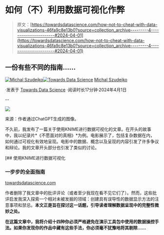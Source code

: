 # 如何（不）利用数据可视化作弊

> 原文：[https://towardsdatascience.com/how-not-to-cheat-with-data-visualizations-46fa9c8e13b0?source=collection_archive---------4-----------------------#2024-04-01](https://towardsdatascience.com/how-not-to-cheat-with-data-visualizations-46fa9c8e13b0?source=collection_archive---------4-----------------------#2024-04-01)

## 一份有些不同的指南……

[](https://medium.com/@michalszudejko?source=post_page---byline--46fa9c8e13b0--------------------------------)[![Michal Szudejko](../Images/d4c303d02a79ad29df193ed3b25910d9.png)](https://medium.com/@michalszudejko?source=post_page---byline--46fa9c8e13b0--------------------------------)[](https://towardsdatascience.com/?source=post_page---byline--46fa9c8e13b0--------------------------------)[![Towards Data Science](../Images/a6ff2676ffcc0c7aad8aaf1d79379785.png)](https://towardsdatascience.com/?source=post_page---byline--46fa9c8e13b0--------------------------------) [Michal Szudejko](https://medium.com/@michalszudejko?source=post_page---byline--46fa9c8e13b0--------------------------------)

·发表于 [Towards Data Science](https://towardsdatascience.com/?source=post_page---byline--46fa9c8e13b0--------------------------------) ·阅读时长17分钟·2024年4月1日

--

![](../Images/0345ffb0ef6be5b2bbb37e60d57d522d.png)

来源：作者通过ChatGPT生成的图像。

不久前，我发布了一篇关于使用KNIME进行数据可视化的文章。在开头的故事中，我以纪录片*《不愿面对的真相》*为例。电影展示了，包括复杂数据在内，如何通过可视化有效地呈现。电影中的数据、概念以及呈现的内容引发了许多争议和辩论。我的文章开头部分也引发了类似的讨论。

[](/data-visualization-with-knime-2b86548736d7?source=post_page-----46fa9c8e13b0--------------------------------) [## 使用KNIME进行数据可视化

### 一步步的全面指南

[towardsdatascience.com](/data-visualization-with-knime-2b86548736d7?source=post_page-----46fa9c8e13b0--------------------------------)

作者删除了我文章中的批评评论（或者至少我现在看不见它们了）。然而，这些批评启发我深入探索一个相对未被发掘的领域：创建具有误导性的数据显示方法的注意事项和禁忌。**本文正是旨在探讨这一话题，引导读者理解数据呈现中的完整性微妙之处。**

**在这篇文章中，我将介绍十四种你必须严格避免在演示工具包中使用的数据操控手法。如果你发现你的作品中藏有这些手法，你必须毫不犹豫地将其剔除……**
